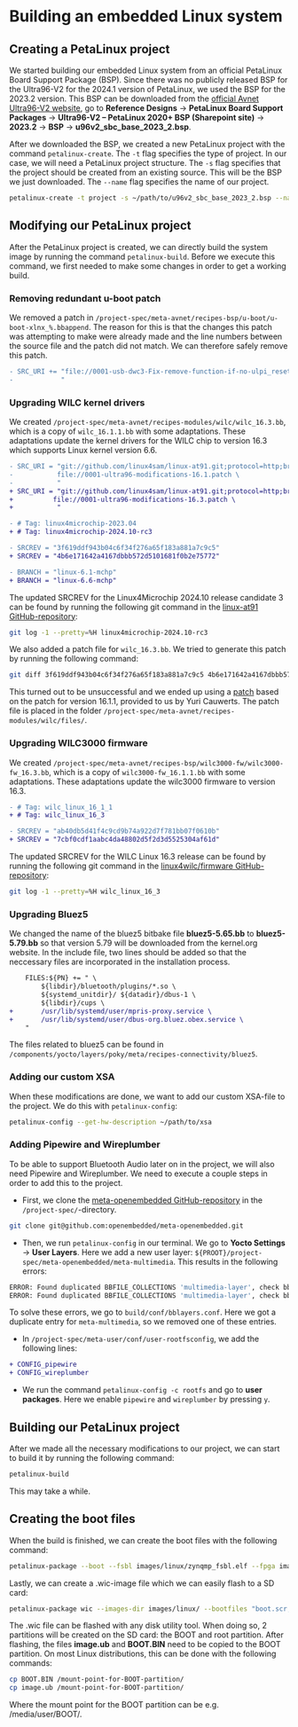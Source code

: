 # Building an embedded Linux system

## Creating a PetaLinux project

We started building our embedded Linux system from an official PetaLinux Board Support Package (BSP). Since there was no publicly released BSP for the Ultra96-V2 for the 2024.1 version of PetaLinux, we used the BSP for the 2023.2 version. This BSP can be downloaded from the [official Avnet Ultra96-V2 website](https://www.avnet.com/wps/portal/us/products/avnet-boards/avnet-board-families/ultra96-v2/?srsltid=AfmBOootw0XqCDDNsKIG109q9VltqPq5CpBv8dUQG7ZsPMgQUcB-zR3p), go to **Reference Designs** → **PetaLinux Board Support Packages** → **Ultra96-V2 – PetaLinux 2020+ BSP (Sharepoint site)** → **2023.2** → **BSP** → **u96v2_sbc_base_2023_2.bsp**.

After we downloaded the BSP, we created a new PetaLinux project with the command `petalinux-create`. The `-t` flag specifies the type of project. In our case, we will need a PetaLinux project structure. The `-s` flag specifies that the project should be created from an existing source. This will be the BSP we just downloaded. The `--name` flag specifies the name of our project.

``` bash
petalinux-create -t project -s ~/path/to/u96v2_sbc_base_2023_2.bsp --name <project_name>
```

## Modifying our PetaLinux project

After the PetaLinux project is created, we can directly build the system image by running the command `petalinux-build`. Before we execute this command, we first needed to make some changes in order to get a working build.

### Removing redundant u-boot patch

We removed a patch in `/project-spec/meta-avnet/recipes-bsp/u-boot/u-boot-xlnx_%.bbappend`. The reason for this is that the changes this patch was attempting to make were already made and the line numbers between the source file and the patch did not match. We can therefore safely remove this patch.
```diff
- SRC_URI += "file://0001-usb-dwc3-Fix-remove-function-if-no-ulpi_reset-gpio.patch \ 
-            "
```

### Upgrading WILC kernel drivers

We created `/project-spec/meta-avnet/recipes-modules/wilc/wilc_16.3.bb`, which is a copy of `wilc_16.1.1.bb` with some adaptations. These adaptations update the kernel drivers for the WILC chip to version 16.3 which supports Linux kernel version 6.6.

```diff
- SRC_URI = "git://github.com/linux4sam/linux-at91.git;protocol=http;branch=${BRANCH};subpath=drivers/net/wireless/microchip/wilc1000 \ 
-           file://0001-ultra96-modifications-16.1.patch \ 
-           "
+ SRC_URI = "git://github.com/linux4sam/linux-at91.git;protocol=http;branch=$ {BRANCH};subpath=drivers/net/wireless/microchip/wilc1000 \ 
+          file://0001-ultra96-modifications-16.3.patch \ 
+           "

- # Tag: linux4microchip-2023.04 
+ # Tag: linux4microchip-2024.10-rc3 

- SRCREV = "3f619ddf943b04c6f34f276a65f183a881a7c9c5" 
+ SRCREV = "4b6e171642a4167dbbb572d5101681f0b2e75772" 

- BRANCH = "linux-6.1-mchp"
+ BRANCH = "linux-6.6-mchp" 
```
The updated SRCREV for the Linux4Microchip 2024.10 release candidate 3 can be found by running the following git command in the [linux-at91 GitHub-repository](https://github.com/linux4sam/linux-at91):
```bash
git log -1 --pretty=%H linux4microchip-2024.10-rc3
```

We also added a patch file for `wilc_16.3.bb`. We tried to generate this patch by running the following command:
``` bash
git diff 3f619ddf943b04c6f34f276a65f183a881a7c9c5 4b6e171642a4167dbbb572d5101681f0b2e75772 -- drivers/net/wireless/microchip/wilc1000 > ~/path/to/petalinux/project/project-spec/meta-avnet/recipes-modules/wilc/files/0001-ultra96-modifications-16.3.patch
```
This turned out to be unsuccessful and we ended up using a [patch](https://gitlab.kuleuven.be/groep-t/courses/rndembed/2425/team-e/-/blob/fc166c653e7d07ab2270e85d3484d8db5c27b601/petalinux/0001-ultra96-modifications-16.3.patch) based on the patch for version 16.1.1, provided to us by Yuri Cauwerts. The patch file is placed in the folder `/project-spec/meta-avnet/recipes-modules/wilc/files/`.

### Upgrading WILC3000 firmware

We created `/project-spec/meta-avnet/recipes-bsp/wilc3000-fw/wilc3000-fw_16.3.bb`, which is a copy of `wilc3000-fw_16.1.1.bb` with some adaptations. These adaptations update the wilc3000 firmware to version 16.3.

```diff
- # Tag: wilc_linux_16_1_1
+ # Tag: wilc_linux_16_3

- SRCREV = "ab40db5d41f4c9cd9b74a922d7f781bb07f0610b" 
+ SRCREV = "7cbf0cdf1aabc4da48802d5f2d3d5525304af61d" 
```
The updated SRCREV for the WILC Linux 16.3 release can be found by running the following git command in the [linux4wilc/firmware GitHub-repository](https://github.com/linux4wilc/firmware):
```bash
git log -1 --pretty=%H wilc_linux_16_3
```

### Upgrading Bluez5

We changed the name of the bluez5 bitbake file **bluez5-5.65.bb** to **bluez5-5.79.bb** so that version 5.79 will be downloaded from the kernel.org website. In the include file, two lines should be added so that the neccessary files are incorporated in the installation process.

```diff
    FILES:${PN} += " \
        ${libdir}/bluetooth/plugins/*.so \
        ${systemd_unitdir}/ ${datadir}/dbus-1 \
        ${libdir}/cups \
+       /usr/lib/systemd/user/mpris-proxy.service \
+       /usr/lib/systemd/user/dbus-org.bluez.obex.service \
    "
```
The files related to bluez5 can be found in `/components/yocto/layers/poky/meta/recipes-connectivity/bluez5`.

### Adding our custom XSA

When these modifications are done, we want to add our custom XSA-file to the project. We do this with `petalinux-config`:

``` bash
petalinux-config --get-hw-description ~/path/to/xsa
```

### Adding Pipewire and Wireplumber

To be able to support Bluetooth Audio later on in the project, we will also need Pipewire and Wireplumber. We need to execute a couple steps in order to add this to the project.

- First, we clone the [meta-openembedded GitHub-repository](https://github.com/openembedded/meta-openembedded) in the `/project-spec/`-directory.

```bash
git clone git@github.com:openembedded/meta-openembedded.git
```

- Then, we run `petalinux-config` in our terminal. We go to **Yocto Settings** → **User Layers**. Here we add a new user layer: `${PROOT}/project-spec/meta-openembedded/meta-multimedia`. This results in the following errors: 

```bash
ERROR: Found duplicated BBFILE_COLLECTIONS 'multimedia-layer', check bblayers.conf or layer.conf to fix it.
ERROR: Found duplicated BBFILE_COLLECTIONS 'multimedia-layer', check bblayers.conf or layer.conf to fix it.
```

To solve these errors, we go to `build/conf/bblayers.conf`. Here we got a duplicate entry for `meta-multimedia`, so we removed one of these entries. 

- In `/project-spec/meta-user/conf/user-rootfsconfig`, we add the following lines:

```diff
+ CONFIG_pipewire
+ CONFIG_wireplumber
```

- We run the command `petalinux-config -c rootfs` and go to **user packages**. Here we enable `pipewire` and `wireplumber` by pressing `y`.

## Building our PetaLinux project

After we made all the necessary modifications to our project, we can start to build it by running the following command:

``` bash
petalinux-build
```

This may take a while. 

## Creating the boot files

When the build is finished, we can create the boot files with the following command:

``` bash
petalinux-package --boot --fsbl images/linux/zynqmp_fsbl.elf --fpga images/linux/system.bit --pmufw images/linux/pmufw.elf --u-boot
```

Lastly, we can create a .wic-image file which we can easily flash to a SD card:

``` bash 
petalinux-package wic --images-dir images/linux/ --bootfiles "boot.scr,Image,system.dtb"
```

The .wic file can be flashed with any disk utility tool. When doing so, 2 partitions will be created on the SD card: the BOOT and root partition. 
After flashing, the files **image.ub** and **BOOT.BIN** need to be copied to the BOOT partition.
On most Linux distributions, this can be done with the following commands:

``` bash
cp BOOT.BIN /mount-point-for-BOOT-partition/
cp image.ub /mount-point-for-BOOT-partition/
```

Where the mount point for the BOOT partition can be e.g. /media/user/BOOT/.
